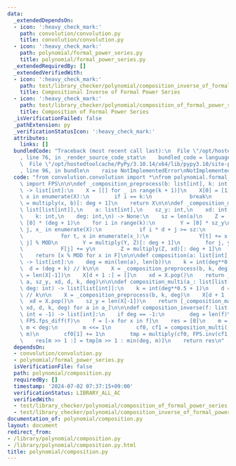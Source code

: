 ```yaml
---
data:
  _extendedDependsOn:
  - icon: ':heavy_check_mark:'
    path: convolution/convolution.py
    title: convolution/convolution.py
  - icon: ':heavy_check_mark:'
    path: polynomial/formal_power_series.py
    title: polynomial/formal_power_series.py
  _extendedRequiredBy: []
  _extendedVerifiedWith:
  - icon: ':heavy_check_mark:'
    path: test/library_checker/polynomial/composition_inverse_of_formal_power_series.test.py
    title: Compositional Inverse of Formal Power Series
  - icon: ':heavy_check_mark:'
    path: test/library_checker/polynomial/composition_of_formal_power_series.test.py
    title: Composition of Formal Power Series
  _isVerificationFailed: false
  _pathExtension: py
  _verificationStatusIcon: ':heavy_check_mark:'
  attributes:
    links: []
  bundledCode: "Traceback (most recent call last):\n  File \"/opt/hostedtoolcache/PyPy/3.10.14/x64/lib/pypy3.10/site-packages/onlinejudge_verify/documentation/build.py\"\
    , line 76, in _render_source_code_stat\n    bundled_code = language.bundle(\n\
    \  File \"/opt/hostedtoolcache/PyPy/3.10.14/x64/lib/pypy3.10/site-packages/onlinejudge_verify/languages/python.py\"\
    , line 96, in bundle\n    raise NotImplementedError\nNotImplementedError\n"
  code: "from convolution.convolution import *\nfrom polynomial.formal_power_series\
    \ import FPS\n\n\ndef _composition_preprocess(b: list[int], k: int, deg: int)\
    \ -> list[int]:\n    X = [[] for _ in range(k + 1)]\n    X[0] = [1]\n    for i,\
    \ x in enumerate(X):\n        if i == k:\n            break\n        X[i + 1]\
    \ = multiply(x, b)[: deg + 1]\n    return X\n\n\ndef _composition_main(\n    X:\
    \ list[list[int]],\n    a: list[int],\n    sz_y: int,\n    xd: int,\n    d: int,\n\
    \    k: int,\n    deg: int,\n) -> None:\n    sz = len(a)\n    Z = [1]\n    F =\
    \ [0] * (deg + 1)\n    for i in range(k):\n        Y = [0] * sz_y\n        for\
    \ j, x_ in enumerate(X):\n            if i * d + j >= sz:\n                break\n\
    \            for t, x in enumerate(x_):\n                Y[t] += x * a[i * d +\
    \ j] % MOD\n        Y = multiply(Y, Z)[: deg + 1]\n        for j, y in enumerate(Y):\n\
    \            F[j] += y\n        Z = multiply(Z, xd)[: deg + 1]\n    F.pop()\n\
    \    return [x % MOD for x in F]\n\n\ndef composition(a: list[int], b: list[int])\
    \ -> list[int]:\n    deg = min(len(a), len(b))\n    k = int(deg**0.5 + 1)\n  \
    \  d = (deg + k) // k\n\n    X = _composition_preprocess(b, k, deg)\n    sz_y\
    \ = len(X[-1])\n    X[d + 1 :] = []\n    xd = X.pop()\n    return _composition_main(X,\
    \ a, sz_y, xd, d, k, deg)\n\n\ndef composition_multi(a_: list[list[int]], b: list[int],\
    \ deg: int) -> list[list[int]]:\n    k = int(deg**0.5 + 1)\n    d = (deg + k)\
    \ // k\n\n    X = _composition_preprocess(b, k, deg)\n    X[d + 1 :] = []\n  \
    \  xd = X.pop()\n    sz_y = len(X[-1])\n    return [_composition_main(X, a, sz_y,\
    \ xd, d, k, deg) for a in a_]\n\n\ndef composition_inverse(f: list[int], deg:\
    \ int = -1) -> list[int]:\n    if deg == -1:\n        deg = len(f)\n    dfdx =\
    \ FPS.fps_diff(f)\n    f = [-x for x in f]\n    res = [0]\n    m = 1\n    while\
    \ m < deg:\n        m <<= 1\n        cf0, cf1 = composition_multi([f, dfdx], res,\
    \ m)\n        cf0[1] += 1\n        tmp = multiply(cf0, FPS.inv(cf1, m))\n    \
    \    res[m >> 1 :] = tmp[m >> 1 : min(deg, m)]\n    return res\n"
  dependsOn:
  - convolution/convolution.py
  - polynomial/formal_power_series.py
  isVerificationFile: false
  path: polynomial/composition.py
  requiredBy: []
  timestamp: '2024-07-02 07:37:15+09:00'
  verificationStatus: LIBRARY_ALL_AC
  verifiedWith:
  - test/library_checker/polynomial/composition_of_formal_power_series.test.py
  - test/library_checker/polynomial/composition_inverse_of_formal_power_series.test.py
documentation_of: polynomial/composition.py
layout: document
redirect_from:
- /library/polynomial/composition.py
- /library/polynomial/composition.py.html
title: polynomial/composition.py
---
```

